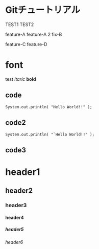 # Gitチュートリアル
TEST1
TEST2

feature-A
feature-A 2
fix-B

feature-C
feature-D

# font

test
*itaric*
**bold**

## code
`System.out.println( "Hello World!!" );`

## code2
``System.out.println( "`Hello World!!" );``

## code3

# header1
## header2
### header3
#### header4
##### header5
###### header6
